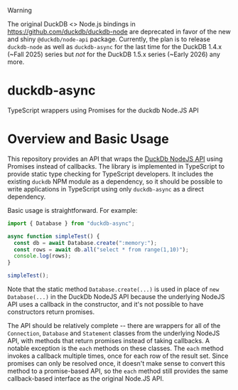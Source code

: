 > [!WARNING]
> The original DuckDB <> Node.js bindings in https://github.com/duckdb/duckdb-node are deprecated in favor of the new and shiny `@duckdb/node-api` package. Currently, the plan is to release `duckdb-node` as well as `duckdb-async` for the last time for the DuckDB 1.4.x (~Fall 2025) series but *not* for the DuckDB 1.5.x series (~Early 2026) any more.

# duckdb-async

TypeScript wrappers using Promises for the duckdb Node.JS API

# Overview and Basic Usage

This repository provides an API that wraps the [DuckDb NodeJS API](https://duckdb.org/docs/api/nodejs/overview) using Promises
instead of callbacks.
The library is implemented in TypeScript to provide static type checking for TypeScript developers. It includes the existing `duckdb`
NPM module as a dependency, so it should be possible to write applications in TypeScript using only `duckdb-async` as a direct dependency.

Basic usage is straightforward. For example:

```typescript
import { Database } from "duckdb-async";

async function simpleTest() {
  const db = await Database.create(":memory:");
  const rows = await db.all("select * from range(1,10)");
  console.log(rows);
}

simpleTest();
```

Note that the static method `Database.create(...)` is used in place of `new Database(...)` in the DuckDb NodeJS API
because the underlying NodeJS API uses a callback in the constructor, and it's not possible to have constructors
return promises.

The API should be relatively complete -- there are wrappers for all of the `Connection`, `Database` and `Statement`
classes from the underlying NodeJS API, with methods that return promises instead of taking callbacks.
A notable exception is the `each` methods on these classes. The `each` method invokes a callback multiple times, once
for each row of the result set. Since promises can only be resolved once, it doesn't make sense to convert this
method to a promise-based API, so the `each` method still provides the same callback-based interface as the
original Node.JS API.

